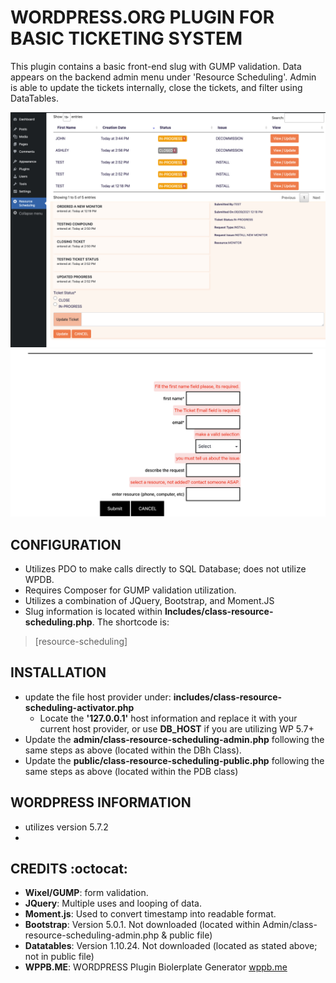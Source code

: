 # WORDPRESS.ORG PLUGIN FOR BASIC TICKETING SYSTEM
This plugin contains a basic front-end slug with GUMP validation. Data appears on the backend admin menu under 'Resource Scheduling'. Admin is able to update the tickets internally, close the tickets, and filter using DataTables.

![Admin View](images/admin-panel.png)
![Front-End View](images/front-end-validation.png)
## CONFIGURATION
*   Utilizes PDO to make calls directly to SQL Database; does not utilize WPDB.
*   Requires Composer for GUMP validation utilization.
*   Utilizes a combination of JQuery, Bootstrap, and Moment.JS
*   Slug information is located within **Includes/class-resource-scheduling.php**. The shortcode is:
> [resource-scheduling]

## INSTALLATION
*   update the file host provider under: **includes/class-resource-scheduling-activator.php**
    *   Locate the **'127.0.0.1'** host information and replace it with your current host provider, or use **DB_HOST** if you are utilizing WP 5.7+
*   Update the **admin/class-resource-scheduling-admin.php** following the same steps as above (located within the DBh Class).
*   Update the **public/class-resource-scheduling-public.php** following the same steps as above (located within the PDB class)

## WORDPRESS INFORMATION
*   utilizes version 5.7.2
*   

## CREDITS :octocat:
*   __Wixel/GUMP__: form validation.
*   __JQuery__: Multiple uses and looping of data.
*   __Moment.js__: Used to convert timestamp into readable format.
*   __Bootstrap__: Version 5.0.1. Not downloaded (located within Admin/class-resource-scheduling-admin.php & public file)
*   __Datatables__: Version 1.10.24. Not downloaded (located as stated above; not in public file)
*   __WPPB.ME__: WORDPRESS Plugin Biolerplate Generator [wppb.me](https://wppb.me/)
